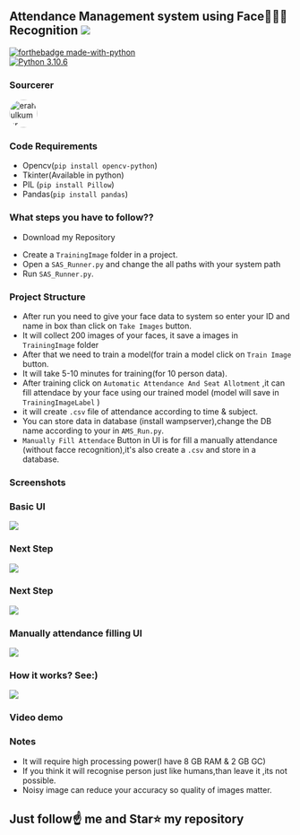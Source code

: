 ##  Attendance Management system using Face👦🏻👧 Recognition [![](https://img.shields.io/github/license/sourcerer-io/hall-of-fame.svg)](https://github.com/Spidy20/Attendace_management_system/blob/master/LICENSE)

[![forthebadge made-with-python](http://ForTheBadge.com/images/badges/made-with-python.svg)](https://www.python.org/)                 
[![Python 3.10.6](https://img.shields.io/badge/python-3.10.6-blue.svg)](https://www.python.org/ftp/python/3.10.6/)
### Sourcerer
<a href="https://github.com/erahulkumar"><img src="https://avatars.githubusercontent.com/u/91170678?s=96&v=4" style="border-radius: 50%;" height="50px" width="50px" alt="erahulkumar"/></a>

### Code Requirements
* Opencv(`pip install opencv-python`)
* Tkinter(Available in python)
* PIL (`pip install Pillow`)
* Pandas(`pip install pandas`)

### What steps you have to follow??
* Download my Repository 
- Create a `TrainingImage` folder in a project.
- Open a `SAS_Runner.py` and change the all paths with your system path
- Run `SAS_Runner.py`.

### Project Structure

- After run you need to give your face data to system so enter your ID and name in box than click on `Take Images` button.
- It will collect 200 images of your faces, it save a images in `TrainingImage` folder
- After that we need to train a model(for train a model click on `Train Image` button.
- It will take 5-10 minutes for training(for 10 person data).
- After training click on `Automatic Attendance And Seat Allotment` ,it can fill attendace by your face using our trained model (model will save in `TrainingImageLabel` )
- it will create `.csv` file of attendance according to time & subject.
- You can store data in database (install wampserver),change the DB name according to your in `AMS_Run.py`.
- `Manually Fill Attendace` Button in UI is for fill a manually attendance (without facce recognition),it's also create a `.csv` and store in a database.

### Screenshots

### Basic UI
<img src="https://github.com/erahulkumar/Seat-Allotment-System-based-Face-Recognition/blob/main/Att.png">

### Next Step
<img src="https://github.com/erahulkumar/Seat-Allotment-System-based-Face-Recognition/blob/main/Screenshot%20(10).png">

### Next Step 
<img src="https://github.com/erahulkumar/Seat-Allotment-System-based-Face-Recognition/blob/main/Screenshot%20(11).png">

### Manually attendance filling UI
<img src="https://github.com/erahulkumar/Seat-Allotment-System-based-Face-Recognition/blob/main/Screenshot%20(12).png">


### How it works? See:)

<img src="#">

### Video demo




### Notes
- It will require high processing power(I have 8 GB RAM & 2 GB GC)
- If you think it will recognise person just like humans,than leave it ,its not possible.
- Noisy image can reduce your accuracy so quality of images matter.

## Just follow☝️ me and Star⭐ my repository
